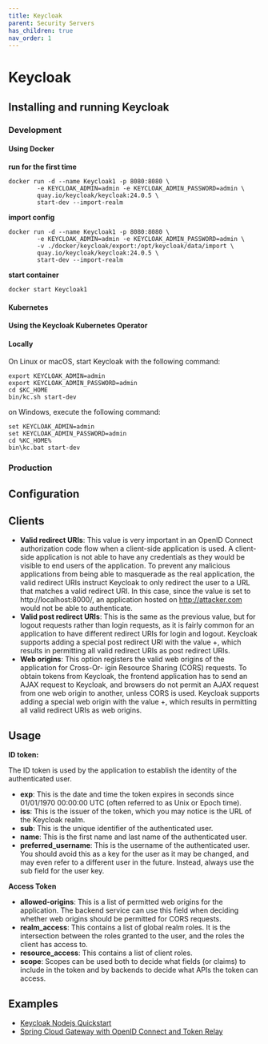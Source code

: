 ```yaml
---
title: Keycloak
parent: Security Servers
has_children: true
nav_order: 1
---
```


# Keycloak

## Installing and running Keycloak
### Development
#### Using Docker
**run for the first time**
```console
docker run -d --name Keycloak1 -p 8080:8080 \
        -e KEYCLOAK_ADMIN=admin -e KEYCLOAK_ADMIN_PASSWORD=admin \
        quay.io/keycloak/keycloak:24.0.5 \
        start-dev --import-realm
```
**import config**
```console
docker run -d --name Keycloak1 -p 8080:8080 \
        -e KEYCLOAK_ADMIN=admin -e KEYCLOAK_ADMIN_PASSWORD=admin \
        -v ./docker/keycloak/export:/opt/keycloak/data/import \
        quay.io/keycloak/keycloak:24.0.5 \
        start-dev --import-realm
```
**start container**
```console
docker start Keycloak1
```
#### Kubernetes
#### Using the Keycloak Kubernetes Operator
#### Locally
On Linux or macOS, start Keycloak with the following command:
```console
export KEYCLOAK_ADMIN=admin
export KEYCLOAK_ADMIN_PASSWORD=admin
cd $KC_HOME
bin/kc.sh start-dev
```
 on Windows, execute the following command:
 ```console
set KEYCLOAK_ADMIN=admin
set KEYCLOAK_ADMIN_PASSWORD=admin
cd %KC_HOME%
bin\kc.bat start-dev
 ```
### Production


## Configuration
## Clients
* **Valid redirect URIs**: This value is very important in an OpenID Connect authorization 
code flow when a client-side application is used. A client-side application is not able to 
have any credentials as they would be visible to end users of the application. To prevent 
any malicious applications from being able to masquerade as the real application, the 
valid redirect URIs instruct Keycloak to only redirect the user to a URL that matches a valid 
redirect URI. In this case, since the value is set to http://localhost:8000/, an application 
hosted on http://attacker.com would not be able to authenticate.
* **Valid post redirect URIs**: This is the same as the previous value, but for logout requests 
rather than login requests, as it is fairly common for an application to have different 
redirect URIs for login and logout. Keycloak supports adding a special post redirect URI 
with the value +, which results in permitting all valid redirect URIs as post redirect URIs.
* **Web origins**: This option registers the valid web origins of the application for Cross-Or-
igin Resource Sharing (CORS) requests. To obtain tokens from Keycloak, the frontend 
application has to send an AJAX request to Keycloak, and browsers do not permit an AJAX 
request from one web origin to another, unless CORS is used. Keycloak supports adding 
a special web origin with the value +, which results in permitting all valid redirect URIs 
as web origins.
## Usage
**ID token:**

The ID token is used by the application to establish the identity of the authenticated user.
* **exp**: This is the date and time the token expires in seconds since 01/01/1970 00:00:00 UTC 
(often referred to as Unix or Epoch time).
* **iss**: This is the issuer of the token, which you may notice is the URL of the Keycloak realm.
* **sub**: This is the unique identifier of the authenticated user.
* **name**: This is the first name and last name of the authenticated user.
* **preferred_username**: This is the username of the authenticated user. You should avoid this as a key for the user as it may be changed, and may even refer to a different user in the future. Instead, always use the sub field for the user key.

**Access Token** 
* **allowed-origins**: This is a list of permitted web origins for the application. The backend 
service can use this field when deciding whether web origins should be permitted for 
CORS requests.
* **realm_access**: This contains a list of global realm roles. It is the intersection between the 
roles granted to the user, and the roles the client has access to.
* **resource_access**: This contains a list of client roles.
* **scope**: Scopes can be used both to decide what fields (or claims) to include in the token 
and by backends to decide what APIs the token can access.

## Examples
* [Keycloak Nodejs Quickstart](https://github.com/security-kb/keycloak-nodejs-quickstart)
* [Spring Cloud Gateway with OpenID Connect and Token Relay](https://github.com/spring-kb/spring-cloud-gateway-oidc-tokenrelay)